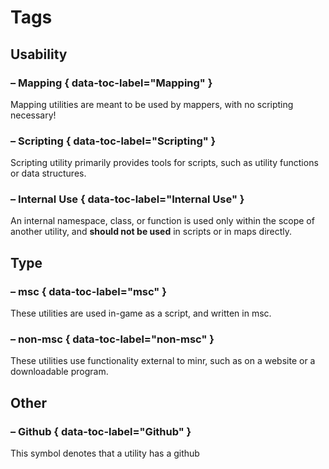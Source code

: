 # Tags

## Usability

### <!-- minrdocs:mapping --> – Mapping { data-toc-label="Mapping" }

Mapping utilities are meant to be used by mappers, with no scripting necessary!

### <!-- minrdocs:scripting --> – Scripting { data-toc-label="Scripting" }

Scripting utility primarily provides tools for scripts, such as utility functions or data structures.

### <!-- minrdocs:internal --> – Internal Use { data-toc-label="Internal Use" }

An internal namespace, class, or function is used only within the scope of another utility, and **should not be used** in scripts or in maps directly.

## Type

### <!-- minrdocs:msc --> – msc { data-toc-label="msc" }

These utilities are used in-game as a script, and written in msc.

### <!-- minrdocs:non_msc --> – non-msc { data-toc-label="non-msc" }

These utilities use functionality external to minr, such as on a website or a downloadable program.

## Other

### <!-- minrdocs:github https://github.com/github/docs --> – Github { data-toc-label="Github" }

This symbol denotes that a utility has a github